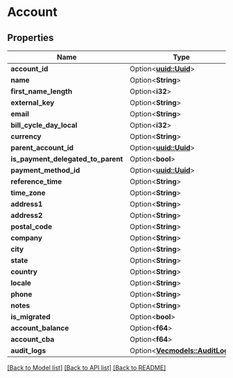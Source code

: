 # Account

## Properties

Name | Type | Description | Notes
------------ | ------------- | ------------- | -------------
**account_id** | Option<[**uuid::Uuid**](uuid::Uuid.md)> |  | [optional]
**name** | Option<**String**> |  | [optional]
**first_name_length** | Option<**i32**> |  | [optional]
**external_key** | Option<**String**> |  | [optional]
**email** | Option<**String**> |  | [optional]
**bill_cycle_day_local** | Option<**i32**> |  | [optional]
**currency** | Option<**String**> |  | [optional]
**parent_account_id** | Option<[**uuid::Uuid**](uuid::Uuid.md)> |  | [optional]
**is_payment_delegated_to_parent** | Option<**bool**> |  | [optional]
**payment_method_id** | Option<[**uuid::Uuid**](uuid::Uuid.md)> |  | [optional]
**reference_time** | Option<**String**> |  | [optional]
**time_zone** | Option<**String**> |  | [optional]
**address1** | Option<**String**> |  | [optional]
**address2** | Option<**String**> |  | [optional]
**postal_code** | Option<**String**> |  | [optional]
**company** | Option<**String**> |  | [optional]
**city** | Option<**String**> |  | [optional]
**state** | Option<**String**> |  | [optional]
**country** | Option<**String**> |  | [optional]
**locale** | Option<**String**> |  | [optional]
**phone** | Option<**String**> |  | [optional]
**notes** | Option<**String**> |  | [optional]
**is_migrated** | Option<**bool**> |  | [optional]
**account_balance** | Option<**f64**> |  | [optional]
**account_cba** | Option<**f64**> |  | [optional]
**audit_logs** | Option<[**Vec<models::AuditLog>**](AuditLog.md)> |  | [optional]

[[Back to Model list]](../README.md#documentation-for-models) [[Back to API list]](../README.md#documentation-for-api-endpoints) [[Back to README]](../README.md)


